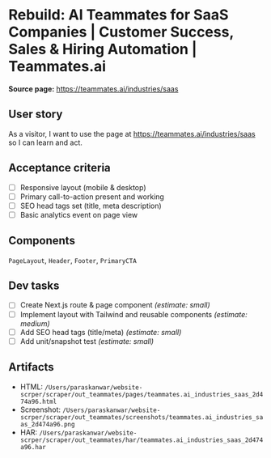 # Rebuild: AI Teammates for SaaS Companies | Customer Success, Sales & Hiring Automation | Teammates.ai

**Source page:** https://teammates.ai/industries/saas

## User story
As a visitor, I want to use the page at https://teammates.ai/industries/saas so I can learn and act.

## Acceptance criteria
- [ ] Responsive layout (mobile & desktop)
- [ ] Primary call-to-action present and working
- [ ] SEO head tags set (title, meta description)
- [ ] Basic analytics event on page view

## Components
`PageLayout`, `Header`, `Footer`, `PrimaryCTA`

## Dev tasks
- [ ] Create Next.js route & page component _(estimate: small)_
- [ ] Implement layout with Tailwind and reusable components _(estimate: medium)_
- [ ] Add SEO head tags (title/meta) _(estimate: small)_
- [ ] Add unit/snapshot test _(estimate: small)_

## Artifacts
- HTML: `/Users/paraskanwar/website-scrper/scraper/out_teammates/pages/teammates.ai_industries_saas_2d474a96.html`
- Screenshot: `/Users/paraskanwar/website-scrper/scraper/out_teammates/screenshots/teammates.ai_industries_saas_2d474a96.png`
- HAR: `/Users/paraskanwar/website-scrper/scraper/out_teammates/har/teammates.ai_industries_saas_2d474a96.har`
